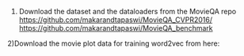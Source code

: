 
1) Download the dataset and the dataloaders from the MovieQA repo
https://github.com/makarandtapaswi/MovieQA_CVPR2016/
https://github.com/makarandtapaswi/MovieQA_benchmark


2)Download the movie plot data for training word2vec from here:
